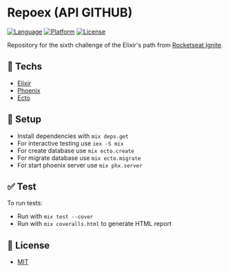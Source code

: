 # Repoex (API GITHUB)

[![Language](https://img.shields.io/badge/language-elixir-purple)](https://img.shields.io/badge/language-elixir-purple) [![Platform](https://img.shields.io/badge/platform-api-blueviolet)](https://img.shields.io/badge/platform-api-blueviolet) [![License](https://img.shields.io/badge/license-MIT-lightgrey)](/LICENSE)

Repository for the sixth challenge of the Elixir's path from [Rocketseat Ignite](https://rocketseat.com.br).

## :rocket: Techs

- [Elixir](https://elixir-lang.org/)
- [Phoenix](https://www.phoenixframework.org/)
- [Ecto](https://hexdocs.pm/ecto/Ecto.html)

## :wrench: Setup

- Install dependencies with `mix deps.get`
- For interactive testing use `iex -S mix`
- For create database use `mix ecto.create`
- For migrate database use `mix ecto.migrate`
- For start phoenix server use `mix phx.server`

## :white_check_mark: Test

To run tests:

- Run with `mix test --cover`
- Run with `mix coveralls.html` to generate HTML report

## :page_facing_up: License

- [MIT](/LICENSE.md)
